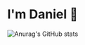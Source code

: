 # I'm Daniel 👋

![Anurag's GitHub stats](https://github-readme-stats.vercel.app/api?username=campot05&show=reviews,discussions_started,prs_merged,prs_merged_percentage)

 
